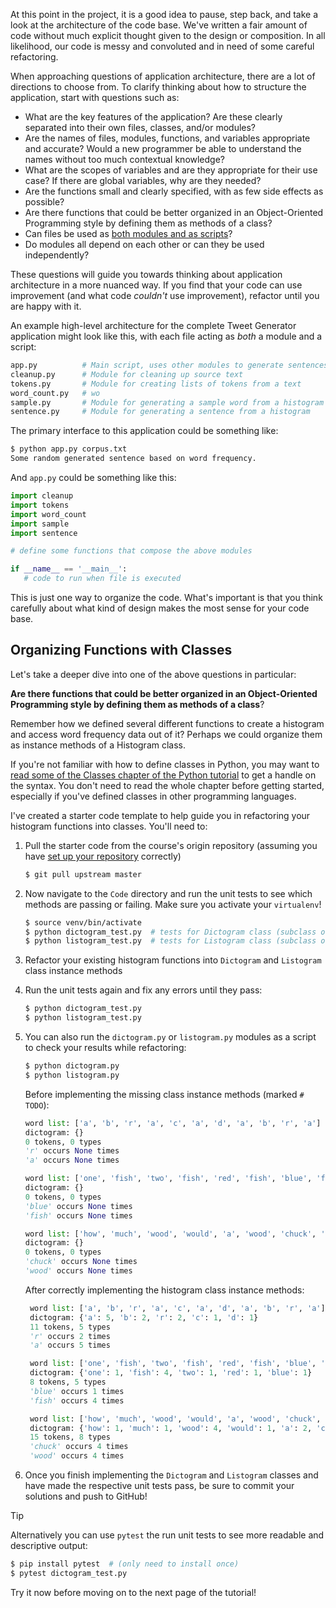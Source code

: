 At this point in the project, it is a good idea to pause, step back, and take a look at the architecture of the code base. We've written a fair amount of code without much explicit thought given to the design or composition. In all likelihood, our code is messy and convoluted and in need of some careful refactoring.

When approaching questions of application architecture, there are a lot of directions to choose from. To clarify thinking about how to structure the application, start with questions such as:

- What are the key features of the application? Are these clearly separated into their own files, classes, and/or modules?
- Are the names of files, modules, functions, and variables appropriate and accurate? Would a new programmer be able to understand the names without too much contextual knowledge?
- What are the scopes of variables and are they appropriate for their use case? If there are global variables, why are they needed?
- Are the functions small and clearly specified, with as few side effects as possible?
- Are there functions that could be better organized in an Object-Oriented Programming style by defining them as methods of a class?
- Can files be used as [both modules and as scripts](https://docs.python.org/3/tutorial/modules.html#executing-modules-as-scripts)?
- Do modules all depend on each other or can they be used independently?

These questions will guide you towards thinking about application architecture in a more nuanced way. If you find that your code can use improvement (and what code *couldn't* use improvement), refactor until you are happy with it.

An example high-level architecture for the complete Tweet Generator application might look like this, with each file acting as *both* a module and a script:

```bash
app.py          # Main script, uses other modules to generate sentences
cleanup.py      # Module for cleaning up source text
tokens.py       # Module for creating lists of tokens from a text
word_count.py   # wo
sample.py       # Module for generating a sample word from a histogram
sentence.py     # Module for generating a sentence from a histogram
```

The primary interface to this application could be something like:

```bash
$ python app.py corpus.txt
Some random generated sentence based on word frequency.
```

And `app.py` could be something like this:

```python
import cleanup
import tokens
import word_count
import sample
import sentence

# define some functions that compose the above modules

if __name__ == '__main__':
   # code to run when file is executed
```

This is just one way to organize the code. What's important is that you think carefully about what kind of design makes the most sense for your code base.

## Organizing Functions with Classes

Let's take a deeper dive into one of the above questions in particular:

**Are there functions that could be better organized in an Object-Oriented Programming style by defining them as methods of a class**?

Remember how we defined several different functions to create a histogram and access word frequency data out of it? Perhaps we could organize them as instance methods of a Histogram class.

If you're not familiar with how to define classes in Python, you may want to [read some of the Classes chapter of the Python tutorial](https://docs.python.org/3/tutorial/classes.html) to get a handle on the syntax. You don't need to read the whole chapter before getting started, especially if you've defined classes in other programming languages.

I've created a starter code template to help guide you in refactoring your histogram functions into classes. You'll need to:

1. Pull the starter code from the course's origin repository (assuming you have [set up your repository](https://github.com/Tech-at-DU/ACS-1120-Intro-Data-Structures/blob/master/Setup.md) correctly)

    ```bash
    $ git pull upstream master
    ```

1. Now navigate to the `Code` directory and run the unit tests to see which methods are passing or failing. Make sure you activate your `virtualenv`!

    ```bash
    $ source venv/bin/activate
    $ python dictogram_test.py  # tests for Dictogram class (subclass of dict)
    $ python listogram_test.py  # tests for Listogram class (subclass of list)
    ```

1. Refactor your existing histogram functions into `Dictogram` and `Listogram` class instance methods
1. Run the unit tests again and fix any errors until they pass:

    ```bash
    $ python dictogram_test.py
    $ python listogram_test.py
    ```

1. You can also run the `dictogram.py` or `listogram.py` modules as a script to check your results while refactoring:

    ```bash
    $ python dictogram.py
    $ python listogram.py
    ```

    Before implementing the missing class instance methods (marked `# TODO`):

   ```python
   word list: ['a', 'b', 'r', 'a', 'c', 'a', 'd', 'a', 'b', 'r', 'a']
   dictogram: {}
   0 tokens, 0 types
   'r' occurs None times
   'a' occurs None times

   word list: ['one', 'fish', 'two', 'fish', 'red', 'fish', 'blue', 'fish']
   dictogram: {}
   0 tokens, 0 types
   'blue' occurs None times
   'fish' occurs None times

   word list: ['how', 'much', 'wood', 'would', 'a', 'wood', 'chuck', 'chuck', 'if', 'a', 'wood', 'chuck', 'could', 'chuck', 'wood']
   dictogram: {}
   0 tokens, 0 types
   'chuck' occurs None times
   'wood' occurs None times
    ```

    After correctly implementing the histogram class instance methods:

    ```python
     word list: ['a', 'b', 'r', 'a', 'c', 'a', 'd', 'a', 'b', 'r', 'a']
     dictogram: {'a': 5, 'b': 2, 'r': 2, 'c': 1, 'd': 1}
     11 tokens, 5 types
     'r' occurs 2 times
     'a' occurs 5 times

     word list: ['one', 'fish', 'two', 'fish', 'red', 'fish', 'blue', 'fish']
     dictogram: {'one': 1, 'fish': 4, 'two': 1, 'red': 1, 'blue': 1}
     8 tokens, 5 types
     'blue' occurs 1 times
     'fish' occurs 4 times

     word list: ['how', 'much', 'wood', 'would', 'a', 'wood', 'chuck', 'chuck', 'if', 'a', 'wood', 'chuck', 'could', 'chuck', 'wood']
     dictogram: {'how': 1, 'much': 1, 'wood': 4, 'would': 1, 'a': 2, 'chuck': 4, 'if': 1, 'could': 1}
     15 tokens, 8 types
     'chuck' occurs 4 times
     'wood' occurs 4 times
    ```

1. Once you finish implementing the `Dictogram` and `Listogram` classes and have made the respective unit tests pass, be sure to commit your solutions and push to GitHub!

> [!TIP]
>
> Alternatively you can use `pytest` the run unit tests to see more readable and descriptive output:
>
> ```bash
> $ pip install pytest  # (only need to install once)
> $ pytest dictogram_test.py
> ```
>
> Try it now before moving on to the next page of the tutorial!
